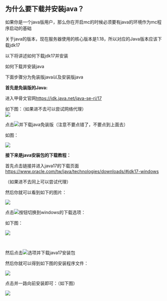 ## 为什么要下载并安装java？

如果你是一个java版用户，那么你在开启mc的时候必须要有java的环境作为mc程序启动的基础

关于java的版本，现在服务器使用的核心版本是1.18，所以对应的Java版本应该下载jdk17

以下将讲述如何下载jdk17并安装

如何下载并安装java

下面步骤分为免装版java以及安装版java

**首先是免装版的Java:**

进入甲骨文官网<https://jdk.java.net/java-se-ri/17>

如下图：（如果进不去可以尝试网络代理）\
![](https://doc-mc.moeworld.top/pictures/QQ截图20230103200144.png)

点击![](https://doc-mc.moeworld.top/pictures/QQ截图20230103200249.png)并下载java免装版（注意不要点错了，不要点到上面去）

如图：

![](https://doc-mc.moeworld.top/pictures/QQ截图20230103200503.png)

**接下来是java安装包的下载教程：**

首先点击链接并进入java17的下载页面<https://www.oracle.com/tw/java/technologies/downloads/#jdk17-windows>

（如果进不去同上可以尝试代理）

然后你就可以看到如下的图片：

![](https://doc-mc.moeworld.top/pictures/QQ截图20230103200619.png)

点击![](https://doc-mc.moeworld.top/pictures/QQ截图20230103201125.png)按钮切换到windows的下载选项：

如下图：

![](https://doc-mc.moeworld.top/pictures/QQ截图20230103200630.png)

 

然后点击![](https://doc-mc.moeworld.top/pictures/QQ截图20230103201215.png)选项并下载java17安装包

然后你就可以得到如下图的安装程序文件：

![](https://doc-mc.moeworld.top/pictures/QQ截图20230103201346.png)

点击并一路向前安装即可：（如下图）

![](https://doc-mc.moeworld.top/pictures/QQ截图20230103201520.png)
